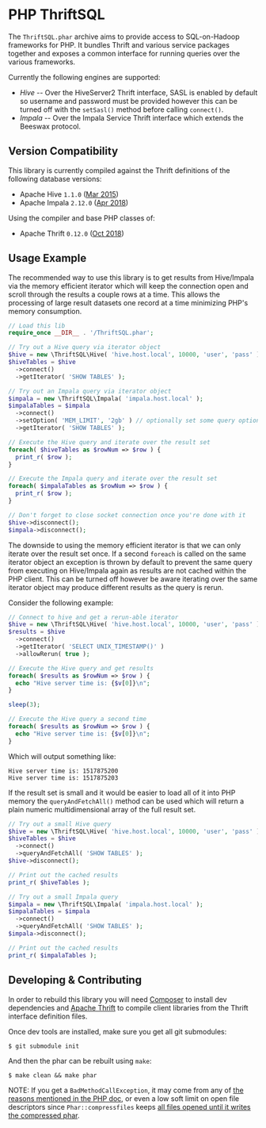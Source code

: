 PHP ThriftSQL
=============

The `ThriftSQL.phar` archive aims to provide access to SQL-on-Hadoop frameworks for PHP. It bundles Thrift and various service packages together and exposes a common interface for running queries over the various frameworks.

Currently the following engines are supported:

* *Hive* -- Over the HiveServer2 Thrift interface, SASL is enabled by default so username and password must be provided however this can be turned off with the `setSasl()` method before calling `connect()`.
* *Impala* -- Over the Impala Service Thrift interface which extends the Beeswax protocol.

Version Compatibility
---------------------

This library is currently compiled against the Thrift definitions of the following database versions:

- Apache Hive `1.1.0` ([Mar 2015](https://github.com/apache/hive/tree/release-1.1.0))
- Apache Impala `2.12.0` ([Apr 2018](https://github.com/apache/impala/tree/2.12.0))

Using the compiler and base PHP classes of:

- Apache Thrift `0.12.0` ([Oct 2018](https://github.com/apache/thrift/tree/v0.12.0))

Usage Example
-------------

The recommended way to use this library is to get results from Hive/Impala via the memory efficient iterator which will keep the connection open and scroll through the results a couple rows at a time. This allows the processing of large result datasets one record at a time minimizing PHP's memory consumption.

```php
// Load this lib
require_once __DIR__ . '/ThriftSQL.phar';

// Try out a Hive query via iterator object
$hive = new \ThriftSQL\Hive( 'hive.host.local', 10000, 'user', 'pass' );
$hiveTables = $hive
  ->connect()
  ->getIterator( 'SHOW TABLES' );

// Try out an Impala query via iterator object
$impala = new \ThriftSQL\Impala( 'impala.host.local' );
$impalaTables = $impala
  ->connect()
  ->setOption( 'MEM_LIMIT', '2gb' ) // optionally set some query options
  ->getIterator( 'SHOW TABLES' );

// Execute the Hive query and iterate over the result set
foreach( $hiveTables as $rowNum => $row ) {
  print_r( $row );
}

// Execute the Impala query and iterate over the result set
foreach( $impalaTables as $rowNum => $row ) {
  print_r( $row );
}

// Don't forget to close socket connection once you're done with it
$hive->disconnect();
$impala->disconnect();
```

The downside to using the memory efficient iterator is that we can only iterate over the result set once. If a second `foreach` is called on the same iterator object an exception is thrown by default to prevent the same query from executing on Hive/Impala again as results are not cached within the PHP client. This can be turned off however be aware iterating over the same iterator object may produce different results as the query is rerun.

Consider the following example:

```php
// Connect to hive and get a rerun-able iterator
$hive = new \ThriftSQL\Hive( 'hive.host.local', 10000, 'user', 'pass' );
$results = $hive
  ->connect()
  ->getIterator( 'SELECT UNIX_TIMESTAMP()' )
  ->allowRerun( true );

// Execute the Hive query and get results
foreach( $results as $rowNum => $row ) {
  echo "Hive server time is: {$v[0]}\n";
}

sleep(3);

// Execute the Hive query a second time
foreach( $results as $rowNum => $row ) {
  echo "Hive server time is: {$v[0]}\n";
}
```

Which will output something like:

```
Hive server time is: 1517875200
Hive server time is: 1517875203
```

If the result set is small and it would be easier to load all of it into PHP memory the `queryAndFetchAll()` method can be used which will return a plain numeric multidimensional array of the full result set.

```php
// Try out a small Hive query
$hive = new \ThriftSQL\Hive( 'hive.host.local', 10000, 'user', 'pass' );
$hiveTables = $hive
  ->connect()
  ->queryAndFetchAll( 'SHOW TABLES' );
$hive->disconnect();

// Print out the cached results
print_r( $hiveTables );
```

```php
// Try out a small Impala query
$impala = new \ThriftSQL\Impala( 'impala.host.local' );
$impalaTables = $impala
  ->connect()
  ->queryAndFetchAll( 'SHOW TABLES' );
$impala->disconnect();

// Print out the cached results
print_r( $impalaTables );
```

Developing & Contributing
-------------------------

In order to rebuild this library you will need [Composer](https://getcomposer.org/) to install dev dependencies and [Apache Thrift](https://thrift.apache.org/) to compile client libraries from the Thrift interface definition files.

Once dev tools are installed, make sure you get all git submodules:

```
$ git submodule init
```

And then the phar can be rebuilt using `make`:

```
$ make clean && make phar
```

NOTE: If you get a `BadMethodCallException`, it may come from any of [the reasons mentioned in the PHP doc](https://www.php.net/manual/en/phar.compressfiles.php#refsect1-phar.compressfiles-errors), or even a low soft limit on open file descriptors since `Phar::compressfiles` keeps [all files opened until it writes the compressed phar](https://github.com/netz98/n98-magerun/issues/714#issuecomment-269224969).